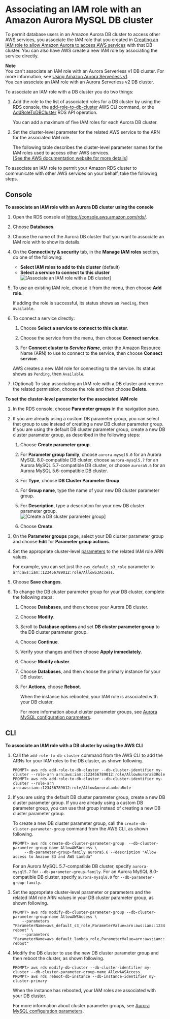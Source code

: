 # Associating an IAM role with an Amazon Aurora MySQL DB cluster<a name="AuroraMySQL.Integrating.Authorizing.IAM.AddRoleToDBCluster"></a>

To permit database users in an Amazon Aurora DB cluster to access other AWS services, you associate the IAM role that you created in [Creating an IAM role to allow Amazon Aurora to access AWS services](AuroraMySQL.Integrating.Authorizing.IAM.CreateRole.md) with that DB cluster\. You can also have AWS create a new IAM role by associating the service directly\.

**Note**  
You can't associate an IAM role with an Aurora Serverless v1 DB cluster\. For more information, see [Using Amazon Aurora Serverless v1](aurora-serverless.md)\.  
You can associate an IAM role with an Aurora Serverless v2 DB cluster\.

To associate an IAM role with a DB cluster you do two things:

1. Add the role to the list of associated roles for a DB cluster by using the RDS console, the [add\-role\-to\-db\-cluster](https://docs.aws.amazon.com/cli/latest/reference/rds/add-role-to-db-cluster.html) AWS CLI command, or the [AddRoleToDBCluster](https://docs.aws.amazon.com/AmazonRDS/latest/APIReference/API_AddRoleToDBCluster.html) RDS API operation\.

   You can add a maximum of five IAM roles for each Aurora DB cluster\.

1. Set the cluster\-level parameter for the related AWS service to the ARN for the associated IAM role\.

   The following table describes the cluster\-level parameter names for the IAM roles used to access other AWS services\.    
<a name="aurora_cluster_params_iam_roles"></a>[\[See the AWS documentation website for more details\]](http://docs.aws.amazon.com/AmazonRDS/latest/AuroraUserGuide/AuroraMySQL.Integrating.Authorizing.IAM.AddRoleToDBCluster.html)

To associate an IAM role to permit your Amazon RDS cluster to communicate with other AWS services on your behalf, take the following steps\.

## Console<a name="AuroraMySQL.Integrating.Authorizing.IAM.AddRoleToDBCluster.CON"></a>

**To associate an IAM role with an Aurora DB cluster using the console**

1. Open the RDS console at [https://console\.aws\.amazon\.com/rds/](https://console.aws.amazon.com/rds/)\.

1. Choose **Databases**\.

1. Choose the name of the Aurora DB cluster that you want to associate an IAM role with to show its details\.

1. On the **Connectivity & security** tab, in the **Manage IAM roles** section, do one of the following:
   + **Select IAM roles to add to this cluster** \(default\)
   + **Select a service to connect to this cluster**  
![\[Associate an IAM role with a DB cluster\]](http://docs.aws.amazon.com/AmazonRDS/latest/AuroraUserGuide/images/AuroraAssociateIAMRole-02.png)

1. To use an existing IAM role, choose it from the menu, then choose **Add role**\.

   If adding the role is successful, its status shows as `Pending`, then `Available`\.

1. To connect a service directly:

   1. Choose **Select a service to connect to this cluster**\.

   1. Choose the service from the menu, then choose **Connect service**\.

   1. For **Connect cluster to *Service Name***, enter the Amazon Resource Name \(ARN\) to use to connect to the service, then choose **Connect service**\.

   AWS creates a new IAM role for connecting to the service\. Its status shows as `Pending`, then `Available`\.

1. \(Optional\) To stop associating an IAM role with a DB cluster and remove the related permission, choose the role and then choose **Delete**\.

**To set the cluster\-level parameter for the associated IAM role**

1. In the RDS console, choose **Parameter groups** in the navigation pane\.

1. If you are already using a custom DB parameter group, you can select that group to use instead of creating a new DB cluster parameter group\. If you are using the default DB cluster parameter group, create a new DB cluster parameter group, as described in the following steps:

   1. Choose **Create parameter group**\.

   1. For **Parameter group family**, choose `aurora-mysql8.0` for an Aurora MySQL 8\.0\-compatible DB cluster, choose `aurora-mysql5.7` for an Aurora MySQL 5\.7\-compatible DB cluster, or choose `aurora5.6` for an Aurora MySQL 5\.6\-compatible DB cluster\.

   1. For **Type**, choose **DB Cluster Parameter Group**\. 

   1. For **Group name**, type the name of your new DB cluster parameter group\.

   1. For **Description**, type a description for your new DB cluster parameter group\.  
![\[Create a DB cluster parameter group\]](http://docs.aws.amazon.com/AmazonRDS/latest/AuroraUserGuide/images/AuroraAssociateIAMRole-03.png)

   1. Choose **Create**\. 

1. On the **Parameter groups** page, select your DB cluster parameter group and choose **Edit** for **Parameter group actions**\.

1. Set the appropriate cluster\-level [parameters](#aurora_cluster_params_iam_roles) to the related IAM role ARN values\.

   For example, you can set just the `aws_default_s3_role` parameter to `arn:aws:iam::123456789012:role/AllowS3Access`\.

1. Choose **Save changes**\.

1. To change the DB cluster parameter group for your DB cluster, complete the following steps:

   1. Choose **Databases**, and then choose your Aurora DB cluster\.

   1. Choose **Modify**\.

   1. Scroll to **Database options** and set **DB cluster parameter group** to the DB cluster parameter group\.

   1. Choose **Continue**\.

   1. Verify your changes and then choose **Apply immediately**\.

   1. Choose **Modify cluster**\.

   1. Choose **Databases**, and then choose the primary instance for your DB cluster\.

   1. For **Actions**, choose **Reboot**\.

      When the instance has rebooted, your IAM role is associated with your DB cluster\.

      For more information about cluster parameter groups, see [Aurora MySQL configuration parameters](AuroraMySQL.Reference.md#AuroraMySQL.Reference.ParameterGroups)\.

## CLI<a name="AuroraMySQL.Integrating.Authorizing.IAM.AddRoleToDBCluster.CLI"></a>

**To associate an IAM role with a DB cluster by using the AWS CLI**

1. Call the `add-role-to-db-cluster` command from the AWS CLI to add the ARNs for your IAM roles to the DB cluster, as shown following\. 

   ```
   PROMPT> aws rds add-role-to-db-cluster --db-cluster-identifier my-cluster --role-arn arn:aws:iam::123456789012:role/AllowAuroraS3Role
   PROMPT> aws rds add-role-to-db-cluster --db-cluster-identifier my-cluster --role-arn arn:aws:iam::123456789012:role/AllowAuroraLambdaRole
   ```

1. If you are using the default DB cluster parameter group, create a new DB cluster parameter group\. If you are already using a custom DB parameter group, you can use that group instead of creating a new DB cluster parameter group\.

   To create a new DB cluster parameter group, call the `create-db-cluster-parameter-group` command from the AWS CLI, as shown following\.

   ```
   PROMPT> aws rds create-db-cluster-parameter-group  --db-cluster-parameter-group-name AllowAWSAccess \
        --db-parameter-group-family aurora5.6 --description "Allow access to Amazon S3 and AWS Lambda"
   ```

   For an Aurora MySQL 5\.7\-compatible DB cluster, specify `aurora-mysql5.7` for `--db-parameter-group-family`\. For an Aurora MySQL 8\.0\-compatible DB cluster, specify `aurora-mysql8.0` for `--db-parameter-group-family`\.

1. Set the appropriate cluster\-level parameter or parameters and the related IAM role ARN values in your DB cluster parameter group, as shown following\. 

   ```
   PROMPT> aws rds modify-db-cluster-parameter-group --db-cluster-parameter-group-name AllowAWSAccess \
       --parameters "ParameterName=aws_default_s3_role,ParameterValue=arn:aws:iam::123456789012:role/AllowAuroraS3Role,method=pending-reboot" \
       --parameters "ParameterName=aws_default_lambda_role,ParameterValue=arn:aws:iam::123456789012:role/AllowAuroraLambdaRole,method=pending-reboot"
   ```

1. Modify the DB cluster to use the new DB cluster parameter group and then reboot the cluster, as shown following\.

   ```
   PROMPT> aws rds modify-db-cluster --db-cluster-identifier my-cluster --db-cluster-parameter-group-name AllowAWSAccess
   PROMPT> aws rds reboot-db-instance --db-instance-identifier my-cluster-primary
   ```

   When the instance has rebooted, your IAM roles are associated with your DB cluster\.

   For more information about cluster parameter groups, see [Aurora MySQL configuration parameters](AuroraMySQL.Reference.md#AuroraMySQL.Reference.ParameterGroups)\.
